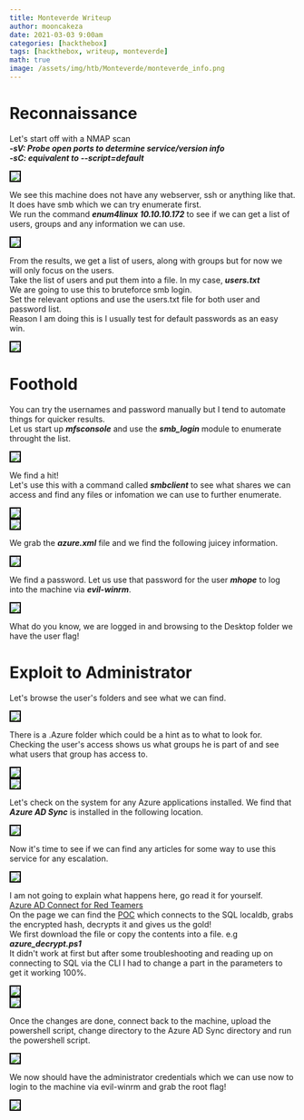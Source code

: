 ```yaml
---
title: Monteverde Writeup
author: mooncakeza
date: 2021-03-03 9:00am
categories: [hackthebox]
tags: [hackthebox, writeup, monteverde]
math: true
image: /assets/img/htb/Monteverde/monteverde_info.png
---
```


<h1> Reconnaissance </h1>

<p>
Let's start off with a NMAP scan
<br>
<b><i>-sV: Probe open ports to determine service/version info</i></b>
<br>
<b><i>-sC: equivalent to --script=default</i></b>
</p>

<img src="/assets/img/htb/Monteverde/01_nmap.png" style="border:2px solid black">

<p>
We see this machine does not have any webserver, ssh or anything like that. It does have smb which we can try enumerate first.
<br>
We run the command <b><i>enum4linux 10.10.10.172</i></b> to see if we can get a list of users, groups and any information we can use.
</p>

<img src="/assets/img/htb/Monteverde/02_users.png" style="border:2px solid black">

<p>
From the results, we get a list of users, along with groups but for now we will only focus on the users.
<br>
Take the list of users and put them into a file. In my case, <b><i>users.txt</i></b>
<br>
We are going to use this to bruteforce smb login.
<br>
Set the relevant options and use the users.txt file for both user and password list.
<br>
Reason I am doing this is I usually test for default passwords as an easy win.
</p>

<img src="/assets/img/htb/Monteverde/03_userlist.png" style="border:2px solid black">

<h1>Foothold</h1>
<p>
You can try the usernames and password manually but I tend to automate things for quicker results.
<br>
Let us start up <b><i>mfsconsole</i></b> and use the <b><i>smb_login</i></b> module to enumerate throught the list. 

</p>

<img src="/assets/img/htb/Monteverde/04_smb_enum.png" style="border:2px solid black">

<p>
We find a hit!
<br>
Let's use this with a command called <b><i>smbclient</i></b> to see what shares we can access and find any files or infomation we can use to further enumerate.
</p>

<img src="/assets/img/htb/Monteverde/05_smbclient.png" style="border:2px solid black">
<br>
<img src="/assets/img/htb/Monteverde/06_smbclient_copy.png" style="border:2px solid black">

<p>
We grab the <b><i>azure.xml</i></b> file and we find the following juicey information.
</p>

<img src="/assets/img/htb/Monteverde/07_mhope_password.png" style="border:2px solid black">

<p>
We find a password. Let us use that password for the user <b><i>mhope</i></b> to log into the machine via <b><i>evil-winrm</i></b>.
</p>

<img src="/assets/img/htb/Monteverde/08_userflag.png" style="border:2px solid black">

<p>
What do you know, we are logged in and browsing to the Desktop folder we have the user flag!
</p>

<h1>Exploit to Administrator</h1>
<p>
Let's browse the user's folders and see what we can find.
</p>
<img src="/assets/img/htb/Monteverde/09_folderlist.png" style="border:2px solid black">

<p>
There is a .Azure folder which could be a hint as to what to look for.
<br>
Checking the user's access shows us what groups he is part of and see what users that group has access to.
</p>

<img src="/assets/img/htb/Monteverde/10_mhope_groups.png" style="border:2px solid black">
<br>
<img src="/assets/img/htb/Monteverde/11_Azure_Group_Admins.png" style="border:2px solid black">

<p>
Let's check on the system for any Azure applications installed. We find that <b><i>Azure AD Sync</i></b> is installed in the following location.
</p>

<img src="/assets/img/htb/Monteverde/12_AzureAdSync.png" style="border:2px solid black">

<p>
Now it's time to see if we can find any articles for some way to use this service for any escalation.
<br>

</p>

<img src="/assets/img/htb/Monteverde/13_AzureAdSync_Website.png" style="border:2px solid black">

<p>
I am not going to explain what happens here, go read it for yourself.
<br>
<a href="https://blog.xpnsec.com/azuread-connect-for-redteam/">Azure AD Connect for Red Teamers</a>
<br>
On the page we can find the <a href="https://gist.githubusercontent.com/xpn/0dc393e944d8733e3c63023968583545/raw/d45633c954ee3d40be1bff82648750f516cd3b80/azuread_decrypt_msol.ps1">POC</a> which connects to the SQL localdb, grabs the encrypted hash, decrypts it and gives us the gold! 
<br>
We first download the file or copy the contents into a file. e.g <b><i>azure_decrypt.ps1</i></b>
<br>
It didn't work at first but after some troubleshooting and reading up on connecting to SQL via the CLI I had to change a part in the parameters to get it working 100%.
</p>

<img src="/assets/img/htb/Monteverde/14_AzureAD_decrypt1.png" style="border:2px solid black">
<br>
<img src="/assets/img/htb/Monteverde/15_AzureAD_decrypt2.png" style="border:2px solid black">

<p>
Once the changes are done, connect back to the machine, upload the powershell script, change directory to the Azure AD Sync directory and run the powershell script.
</p>

<img src="/assets/img/htb/Monteverde/16_ADSync_exploit.png" style="border:2px solid black">

<p>
We now should have the administrator credentials which we can use now to login to the machine via evil-winrm and grab the root flag!
</p>

<img src="/assets/img/htb/Monteverde/17_administrator_flag.png" style="border:2px solid black">
